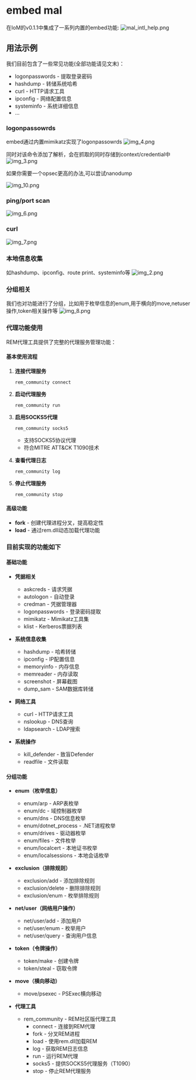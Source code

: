 # embed mal

在IoM的v0.1.1中集成了一系列内置的embed功能:
![mal_intl_help.png](../../assets/embed/usage/mal_intl_help.png)

## 用法示例

我们目前包含了一些常见功能(全部功能请见文末)：

- logonpasswords - 提取登录密码
- hashdump - 转储系统哈希
- curl - HTTP请求工具
- ipconfig - 网络配置信息
- systeminfo - 系统详细信息
- ...

### logonpassowrds
embed通过内置mimikatz实现了logonpassowrds
![img_4.png](../../assets/embed/usage/mimikatz_logonpasswords.png)

同时对该命令添加了解析，会在抓取的同时存储到context/credential中
![img_3.png](../../assets/embed/usage/context_credential.png)

如果你需要一个opsec更高的办法,可以尝试nanodump

![img_10.png](../../assets/embed/usage/nanodump.png)


### ping/port scan
![img_6.png](../../assets/embed/usage/ping-port-scan.png)

### curl
![img_7.png](../../assets/embed/usage/curl.png)

### 本地信息收集
如hashdump、ipconfig、route print、systeminfo等
![img_2.png](../../assets/embed/usage/intl-collect-info.png)

### 分组相关
我们也对功能进行了分组，比如用于枚举信息的enum,用于横向的move,netuser操作,token相关操作等
![img_8.png](../../assets/embed/usage/intl-group.png)

### 代理功能使用
REM代理工具提供了完整的代理服务管理功能：

#### 基本使用流程
1. **连接代理服务**
   ```
   rem_community connect
   ```

2. **启动代理服务**
   ```
   rem_community run
   ```

3. **启用SOCKS5代理**
   ```
   rem_community socks5
   ```
   - 支持SOCKS5协议代理
   - 符合MITRE ATT&CK T1090技术

4. **查看代理日志**
   ```
   rem_community log
   ```

5. **停止代理服务**
   ```
   rem_community stop
   ```

#### 高级功能
- **fork** - 创建代理进程分叉，提高稳定性
- **load** - 通过rem.dll动态加载代理功能

### 目前实现的功能如下

#### 基础功能

- **凭据相关**
  - askcreds - 请求凭据
  - autologon - 自动登录
  - credman - 凭据管理器
  - logonpasswords - 登录密码提取
  - mimikatz - Mimikatz工具集
  - klist - Kerberos票据列表

- **系统信息收集**
  - hashdump - 哈希转储
  - ipconfig - IP配置信息
  - memoryinfo - 内存信息
  - memreader - 内存读取
  - screenshot - 屏幕截图
  - dump_sam - SAM数据库转储

- **网络工具**
  - curl - HTTP请求工具
  - nslookup - DNS查询
  - ldapsearch - LDAP搜索

- **系统操作**
  - kill_defender - 致盲Defender
  - readfile - 文件读取

#### 分组功能

- **enum（枚举信息）**
  - enum/arp - ARP表枚举
  - enum/dc - 域控制器枚举
  - enum/dns - DNS信息枚举
  - enum/dotnet_process - .NET进程枚举
  - enum/drives - 驱动器枚举
  - enum/files - 文件枚举
  - enum/localcert - 本地证书枚举
  - enum/localsessions - 本地会话枚举

- **exclusion（排除规则）**
  - exclusion/add - 添加排除规则
  - exclusion/delete - 删除排除规则
  - exclusion/enum - 枚举排除规则

- **net/user（网络用户操作）**
  - net/user/add - 添加用户
  - net/user/enum - 枚举用户
  - net/user/query - 查询用户信息

- **token（令牌操作）**
  - token/make - 创建令牌
  - token/steal - 窃取令牌

- **move（横向移动）**
  - move/psexec - PSExec横向移动


- **代理工具**
  - rem_community - REM社区版代理工具
    - connect - 连接到REM代理
    - fork - 分叉REM进程
    - load - 使用rem.dll加载REM
    - log - 获取REM日志信息
    - run - 运行REM代理
    - socks5 - 提供SOCKS5代理服务（T1090）
    - stop - 停止REM代理服务
